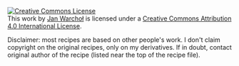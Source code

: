 <a rel="license" href="http://creativecommons.org/licenses/by/4.0/"><img alt="Creative Commons License" style="border-width:0" src="https://i.creativecommons.org/l/by/4.0/88x31.png" /></a><br />This <span xmlns:dct="http://purl.org/dc/terms/" href="http://purl.org/dc/dcmitype/Text" rel="dct:type">work</span> by <a xmlns:cc="http://creativecommons.org/ns#" href="https://github.com/jan-warchol/przepisy-programisty" property="cc:attributionName" rel="cc:attributionURL">Jan Warchoł</a> is licensed under a <a rel="license" href="http://creativecommons.org/licenses/by/4.0/">Creative Commons Attribution 4.0 International License</a>.

Disclaimer: most recipes are based on other people's work. I don't claim
copyright on the original recipes, only on my derivatives. If in doubt,
contact original author of the recipe (listed near the top of the recipe file).
